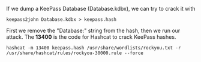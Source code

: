 If we dump a KeePass Database (Database.kdbx), we can try to crack it with

```shell
keepass2john Database.kdbx > keepass.hash
```

First we remove the "Database:" string from the hash, then we run our attack. The **13400** is the code for Hashcat to crack KeePass hashes.

```shell
hashcat -m 13400 keepass.hash /usr/share/wordlists/rockyou.txt -r /usr/share/hashcat/rules/rockyou-30000.rule --force
```
